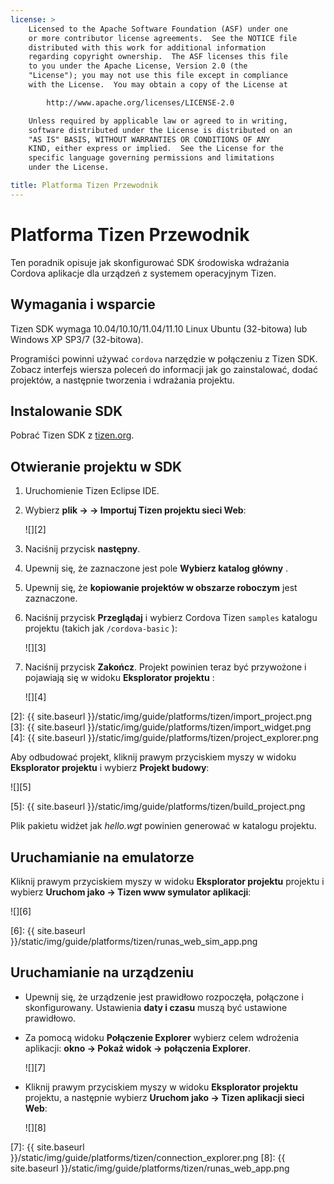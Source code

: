 ```yaml
---
license: >
    Licensed to the Apache Software Foundation (ASF) under one
    or more contributor license agreements.  See the NOTICE file
    distributed with this work for additional information
    regarding copyright ownership.  The ASF licenses this file
    to you under the Apache License, Version 2.0 (the
    "License"); you may not use this file except in compliance
    with the License.  You may obtain a copy of the License at

        http://www.apache.org/licenses/LICENSE-2.0

    Unless required by applicable law or agreed to in writing,
    software distributed under the License is distributed on an
    "AS IS" BASIS, WITHOUT WARRANTIES OR CONDITIONS OF ANY
    KIND, either express or implied.  See the License for the
    specific language governing permissions and limitations
    under the License.

title: Platforma Tizen Przewodnik
---
```


# Platforma Tizen Przewodnik

Ten poradnik opisuje jak skonfigurować SDK środowiska wdrażania Cordova aplikacje dla urządzeń z systemem operacyjnym Tizen.

## Wymagania i wsparcie

Tizen SDK wymaga 10.04/10.10/11.04/11.10 Linux Ubuntu (32-bitowa) lub Windows XP SP3/7 (32-bitowa).

Programiści powinni używać `cordova` narzędzie w połączeniu z Tizen SDK. Zobacz interfejs wiersza poleceń do informacji jak go zainstalować, dodać projektów, a następnie tworzenia i wdrażania projektu.

## Instalowanie SDK

Pobrać Tizen SDK z [tizen.org][1].

 [1]: https://developer.tizen.org/sdk

<!--

- (optional) Install Tizen Cordova template projects: copy the
  `/templates` directory content into the Tizen Eclipse IDE web
  templates directory (e.g.:
  `/home/my_username/tizen-sdk/IDE/Templates/web`).

- __Method #2: Use Tizen Eclipse IDE Cordova Tizen project templates__
    - Launch Tizen Eclipse IDE
    - Select  __File &rarr; New &rarr; Tizen Web Project__
    - Select __User Template__ and __User defined__ items
    - Select one of the Tizen Cordova template (e.g.: __CordovaBasicTemplate__)
    - Fill the __Project name__ and its target __Location__

    ![]({{ site.baseurl }}/static/img/guide/platforms/tizen/project_template.png)

    - Click __Finish__

    ![]({{ site.baseurl }}/static/img/guide/platforms/tizen/project_explorer.png)

    - Your project should now appear in the __Project Explorer__ view

-->

## Otwieranie projektu w SDK

1.  Uruchomienie Tizen Eclipse IDE.

2.  Wybierz **plik → → Importuj Tizen projektu sieci Web**:
    
    ![][2]

3.  Naciśnij przycisk **następny**.

4.  Upewnij się, że zaznaczone jest pole **Wybierz katalog główny** .

5.  Upewnij się, że **kopiowanie projektów w obszarze roboczym** jest zaznaczone.

6.  Naciśnij przycisk **Przeglądaj** i wybierz Cordova Tizen `samples` katalogu projektu (takich jak `/cordova-basic` ):
    
    ![][3]

7.  Naciśnij przycisk **Zakończ**. Projekt powinien teraz być przywożone i pojawiają się w widoku **Eksplorator projektu** :
    
    ![][4]

 [2]: {{ site.baseurl }}/static/img/guide/platforms/tizen/import_project.png
 [3]: {{ site.baseurl }}/static/img/guide/platforms/tizen/import_widget.png
 [4]: {{ site.baseurl }}/static/img/guide/platforms/tizen/project_explorer.png

Aby odbudować projekt, kliknij prawym przyciskiem myszy w widoku **Eksplorator projektu** i wybierz **Projekt budowy**:

![][5]

 [5]: {{ site.baseurl }}/static/img/guide/platforms/tizen/build_project.png

Plik pakietu widżet jak *hello.wgt* powinien generować w katalogu projektu.

## Uruchamianie na emulatorze

Kliknij prawym przyciskiem myszy w widoku **Eksplorator projektu** projektu i wybierz **Uruchom jako → Tizen www symulator aplikacji**:

![][6]

 [6]: {{ site.baseurl }}/static/img/guide/platforms/tizen/runas_web_sim_app.png

## Uruchamianie na urządzeniu

*   Upewnij się, że urządzenie jest prawidłowo rozpoczęła, połączone i skonfigurowany. Ustawienia **daty i czasu** muszą być ustawione prawidłowo.

*   Za pomocą widoku **Połączenie Explorer** wybierz celem wdrożenia aplikacji: **okno → Pokaż widok → połączenia Explorer**.
    
    ![][7]

*   Kliknij prawym przyciskiem myszy w widoku **Eksplorator projektu** projektu, a następnie wybierz **Uruchom jako → Tizen aplikacji sieci Web**:
    
    ![][8]

 [7]: {{ site.baseurl }}/static/img/guide/platforms/tizen/connection_explorer.png
 [8]: {{ site.baseurl }}/static/img/guide/platforms/tizen/runas_web_app.png
